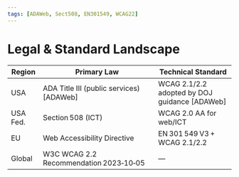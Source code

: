 ```yaml
---
tags: [ADAWeb, Sect508, EN301549, WCAG22]
---
```

# Legal & Standard Landscape

| Region | Primary Law | Technical Standard |
|--------|-------------|--------------------|
| USA | ADA Title III (public services) [ADAWeb] | WCAG 2.1/2.2 adopted by DOJ guidance [ADAWeb] |
| USA Fed. | Section 508 (ICT) | WCAG 2.0 AA for web/ICT |
| EU | Web Accessibility Directive | EN 301 549 V3 + WCAG 2.1/2.2 |
| Global | W3C WCAG 2.2 Recommendation 2023‑10‑05 | —